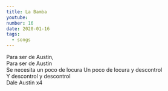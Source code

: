 ```yaml
---
title: La Bamba
youtube:
number: 16
date: 2020-01-16
tags:
  - songs
---
```


Para ser de Austin, <br>
Para ser de Austin <br>
Se necesita un poco de locura Un poco de locura y descontrol<br>
Y descontrol y descontrol <br>
Dale Austin x4 <br>
